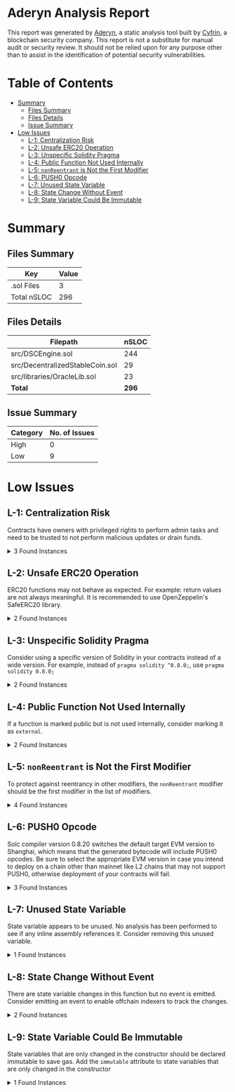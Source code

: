 # Aderyn Analysis Report

This report was generated by [Aderyn](https://github.com/Cyfrin/aderyn), a static analysis tool built by [Cyfrin](https://cyfrin.io), a blockchain security company. This report is not a substitute for manual audit or security review. It should not be relied upon for any purpose other than to assist in the identification of potential security vulnerabilities.
# Table of Contents

- [Summary](#summary)
  - [Files Summary](#files-summary)
  - [Files Details](#files-details)
  - [Issue Summary](#issue-summary)
- [Low Issues](#low-issues)
  - [L-1: Centralization Risk](#l-1-centralization-risk)
  - [L-2: Unsafe ERC20 Operation](#l-2-unsafe-erc20-operation)
  - [L-3: Unspecific Solidity Pragma](#l-3-unspecific-solidity-pragma)
  - [L-4: Public Function Not Used Internally](#l-4-public-function-not-used-internally)
  - [L-5: `nonReentrant` is Not the First Modifier](#l-5-nonreentrant-is-not-the-first-modifier)
  - [L-6: PUSH0 Opcode](#l-6-push0-opcode)
  - [L-7: Unused State Variable](#l-7-unused-state-variable)
  - [L-8: State Change Without Event](#l-8-state-change-without-event)
  - [L-9: State Variable Could Be Immutable](#l-9-state-variable-could-be-immutable)


# Summary

## Files Summary

| Key | Value |
| --- | --- |
| .sol Files | 3 |
| Total nSLOC | 296 |


## Files Details

| Filepath | nSLOC |
| --- | --- |
| src/DSCEngine.sol | 244 |
| src/DecentralizedStableCoin.sol | 29 |
| src/libraries/OracleLib.sol | 23 |
| **Total** | **296** |


## Issue Summary

| Category | No. of Issues |
| --- | --- |
| High | 0 |
| Low | 9 |


# Low Issues

## L-1: Centralization Risk

Contracts have owners with privileged rights to perform admin tasks and need to be trusted to not perform malicious updates or drain funds.

<details><summary>3 Found Instances</summary>


- Found in src/DecentralizedStableCoin.sol [Line: 18](src/DecentralizedStableCoin.sol#L18)

    ```solidity
    contract DecentralizedStableCoin is ERC20Burnable, Ownable {
    ```

- Found in src/DecentralizedStableCoin.sol [Line: 25](src/DecentralizedStableCoin.sol#L25)

    ```solidity
        function mint(address _to, uint256 _amount) external onlyOwner returns (bool) {
    ```

- Found in src/DecentralizedStableCoin.sol [Line: 36](src/DecentralizedStableCoin.sol#L36)

    ```solidity
        function burn(uint256 _amount) public override onlyOwner {
    ```

</details>



## L-2: Unsafe ERC20 Operation

ERC20 functions may not behave as expected. For example: return values are not always meaningful. It is recommended to use OpenZeppelin's SafeERC20 library.

<details><summary>2 Found Instances</summary>


- Found in src/DSCEngine.sol [Line: 221](src/DSCEngine.sol#L221)

    ```solidity
            bool success = IERC20(tokenCollateralAddress).transferFrom(msg.sender, address(this), amountCollateral);
    ```

- Found in src/DSCEngine.sol [Line: 232](src/DSCEngine.sol#L232)

    ```solidity
            bool success = IERC20(tokenCollateralAddress).transfer(to, amountCollateral);
    ```

</details>



## L-3: Unspecific Solidity Pragma

Consider using a specific version of Solidity in your contracts instead of a wide version. For example, instead of `pragma solidity ^0.8.0;`, use `pragma solidity 0.8.0;`

<details><summary>2 Found Instances</summary>


- Found in src/DSCEngine.sol [Line: 2](src/DSCEngine.sol#L2)

    ```solidity
    pragma solidity ^0.8.19;
    ```

- Found in src/DecentralizedStableCoin.sol [Line: 2](src/DecentralizedStableCoin.sol#L2)

    ```solidity
    pragma solidity ^0.8.19;
    ```

</details>



## L-4: Public Function Not Used Internally

If a function is marked public but is not used internally, consider marking it as `external`.

<details><summary>2 Found Instances</summary>


- Found in src/libraries/OracleLib.sol [Line: 20](src/libraries/OracleLib.sol#L20)

    ```solidity
        function staleCheckLatestRoundData(AggregatorV3Interface chainlinkFeed)
    ```

- Found in src/libraries/OracleLib.sol [Line: 37](src/libraries/OracleLib.sol#L37)

    ```solidity
        function getTimeout(AggregatorV3Interface /* chainlinkFeed */ ) public pure returns (uint256) {
    ```

</details>



## L-5: `nonReentrant` is Not the First Modifier

To protect against reentrancy in other modifiers, the `nonReentrant` modifier should be the first modifier in the list of modifiers.

<details><summary>4 Found Instances</summary>


- Found in src/DSCEngine.sol [Line: 130](src/DSCEngine.sol#L130)

    ```solidity
            nonReentrant
    ```

- Found in src/DSCEngine.sol [Line: 166](src/DSCEngine.sol#L166)

    ```solidity
            nonReentrant
    ```

- Found in src/DSCEngine.sol [Line: 199](src/DSCEngine.sol#L199)

    ```solidity
        function mintDsc(uint256 amountDscToMint) public moreThanZero(amountDscToMint) nonReentrant {
    ```

- Found in src/DSCEngine.sol [Line: 216](src/DSCEngine.sol#L216)

    ```solidity
            nonReentrant
    ```

</details>



## L-6: PUSH0 Opcode

Solc compiler version 0.8.20 switches the default target EVM version to Shanghai, which means that the generated bytecode will include PUSH0 opcodes. Be sure to select the appropriate EVM version in case you intend to deploy on a chain other than mainnet like L2 chains that may not support PUSH0, otherwise deployment of your contracts will fail.

<details><summary>3 Found Instances</summary>


- Found in src/DSCEngine.sol [Line: 2](src/DSCEngine.sol#L2)

    ```solidity
    pragma solidity ^0.8.19;
    ```

- Found in src/DecentralizedStableCoin.sol [Line: 2](src/DecentralizedStableCoin.sol#L2)

    ```solidity
    pragma solidity ^0.8.19;
    ```

- Found in src/libraries/OracleLib.sol [Line: 2](src/libraries/OracleLib.sol#L2)

    ```solidity
    pragma solidity ^0.8.19;
    ```

</details>



## L-7: Unused State Variable

State variable appears to be unused. No analysis has been performed to see if any inline assembly references it. Consider removing this unused variable.

<details><summary>1 Found Instances</summary>


- Found in src/DSCEngine.sol [Line: 48](src/DSCEngine.sol#L48)

    ```solidity
        uint256 private constant FEED_PRECISION = 1e8;
    ```

</details>



## L-8: State Change Without Event

There are state variable changes in this function but no event is emitted. Consider emitting an event to enable offchain indexers to track the changes.

<details><summary>2 Found Instances</summary>


- Found in src/DSCEngine.sol [Line: 142](src/DSCEngine.sol#L142)

    ```solidity
        function burnDsc(uint256 amount) external moreThanZero(amount) {
    ```

- Found in src/DSCEngine.sol [Line: 199](src/DSCEngine.sol#L199)

    ```solidity
        function mintDsc(uint256 amountDscToMint) public moreThanZero(amountDscToMint) nonReentrant {
    ```

</details>



## L-9: State Variable Could Be Immutable

State variables that are only changed in the constructor should be declared immutable to save gas. Add the `immutable` attribute to state variables that are only changed in the constructor

<details><summary>1 Found Instances</summary>


- Found in src/DSCEngine.sol [Line: 57](src/DSCEngine.sol#L57)

    ```solidity
        address[] private s_collateralTokens;
    ```

</details>



